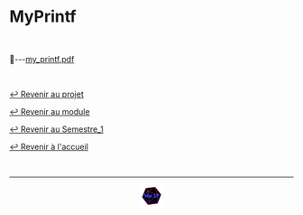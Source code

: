 # MyPrintf

<br>

📂---[my_printf.pdf](https://github.com/Studio-17/Epitech-Subjects/tree/main/Semestre_1/B-PSU-100/My_printf/MyPrintf/my_printf.pdf)

<br>

[↩️ Revenir au projet](https://github.com/Studio-17/Epitech-Subjects/tree/main/Semestre_1/B-PSU-100/My_printf)

[↩️ Revenir au module](https://github.com/Studio-17/Epitech-Subjects/tree/main/Semestre_1/B-PSU-100)

[↩️ Revenir au Semestre_1](https://github.com/Studio-17/Epitech-Subjects/tree/main/Semestre_1)

[↩️ Revenir à l'accueil](https://github.com/Studio-17/Epitech-Subjects)

<br>

---

<div align="center">

<a href="https://github.com/Studio-17" target="_blank"><img src="../../../../voc17.gif" width="40"></a>

</div>